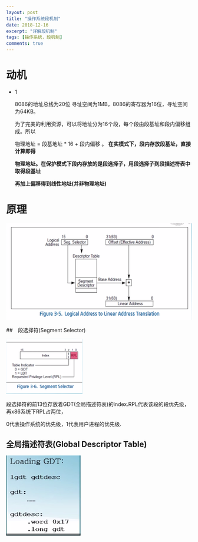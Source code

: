```yaml
---
layout: post
title: "操作系统段机制"
date: 2018-12-16
excerpt: "详解段机制"
tags: [操作系统，段机制]
comments: true
---
```



# 动机

- 1

  8086的地址总线为20位 寻址空间为1MB，8086的寄存器为16位，寻址空间为64KB。

  为了完美的利用资源，可以将地址分为16个段，每个段由段基址和段内偏移组成。所以

  物理地址 = 段基地址 * 16 + 段内偏移 。 **在实模式下，段内存放段基址，直接计算即得**

  **物理地址。在保护模式下段内存放的是段选择子，用段选择子到段描述符表中取得段基址**

  **再加上偏移得到线性地址(并非物理地址)**

# 原理



![](../assets/img/段机制.png)

##　段选择符(Segment Selector)

![](../assets/img/段选择子.png)

段选择符的前13位存放着GDT(全局描述符表)的index.RPL代表该段的段优先级，再x86系统下RPL占两位，

0代表操作系统的优先级，1代表用户进程的优先级.

## 全局描述符表(Global Descriptor Table)

![](../assets/img/全局描述符表.png)

